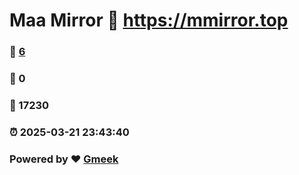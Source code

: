 # Maa Mirror :link: https://mmirror.top 
### :page_facing_up: [6](https://mmirror.top/tag.html) 
### :speech_balloon: 0 
### :hibiscus: 17230 
### :alarm_clock: 2025-03-21 23:43:40 
### Powered by :heart: [Gmeek](https://github.com/Meekdai/Gmeek)
